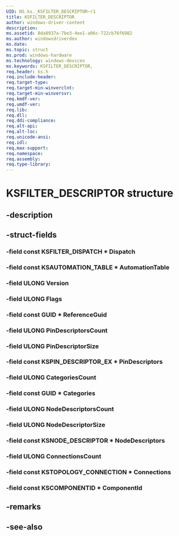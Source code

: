 ```yaml
---
UID: NS.ks._KSFILTER_DESCRIPTOR~r1
title: KSFILTER_DESCRIPTOR
author: windows-driver-content
description: 
ms.assetid: 8da8937a-7be3-4ee1-a06c-722cb76f6982
ms.author: windowsdriverdev
ms.date: 
ms.topic: struct
ms.prod: windows-hardware
ms.technology: windows-devices
ms.keywords: KSFILTER_DESCRIPTOR, 
req.header: ks.h
req.include-header:
req.target-type:
req.target-min-winverclnt:
req.target-min-winversvr:
req.kmdf-ver:
req.umdf-ver:
req.lib:
req.dll:
req.ddi-compliance:
req.alt-api:
req.alt-loc:
req.unicode-ansi:
req.idl:
req.max-support:
req.namespace:
req.assembly:
req.type-library:
---
```


# KSFILTER_DESCRIPTOR structure

## -description



## -struct-fields

### -field const KSFILTER_DISPATCH * Dispatch			
 	
### -field const KSAUTOMATION_TABLE * AutomationTable			
 	
### -field ULONG Version			
 	
### -field ULONG Flags			
 	
### -field const GUID * ReferenceGuid			
 	
### -field ULONG PinDescriptorsCount			
 	
### -field ULONG PinDescriptorSize			
 	
### -field const KSPIN_DESCRIPTOR_EX * PinDescriptors			
 	
### -field ULONG CategoriesCount			
 	
### -field const GUID * Categories			
 	
### -field ULONG NodeDescriptorsCount			
 	
### -field ULONG NodeDescriptorSize			
 	
### -field const KSNODE_DESCRIPTOR * NodeDescriptors			
 	
### -field ULONG ConnectionsCount			
 	
### -field const KSTOPOLOGY_CONNECTION * Connections			
 	
### -field const KSCOMPONENTID * ComponentId			
 	
## -remarks

## -see-also
